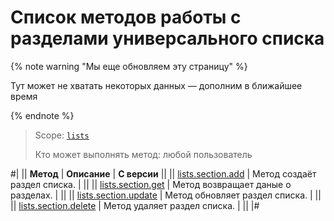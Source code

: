 # Список методов работы с разделами универсального списка

{% note warning "Мы еще обновляем эту страницу" %}

Тут может не хватать некоторых данных — дополним в ближайшее время

{% endnote %}

> Scope: [`lists`](../../scopes/permissions.md)
>
> Кто может выполнять метод: любой пользователь

#|
|| **Метод** | **Описание** | **С версии** ||
|| [lists.section.add](./lists-section-add.md) | Метод создаёт раздел списка. | ||
|| [lists.section.get](./lists-section-get.md) | Метод возвращает даные о разделах. | ||
|| [lists.section.update](./lists-section-update.md) | Метод обновляет раздел списка. | ||
|| [lists.section.delete](./lists-section-delete.md) | Метод удаляет раздел списка. | ||
|#